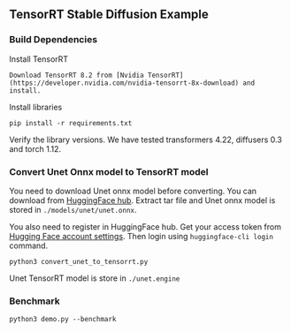 ## TensorRT Stable Diffusion Example

### Build Dependencies

Install TensorRT

```
Download TensorRT 8.2 from [Nvidia TensorRT](https://developer.nvidia.com/nvidia-tensorrt-8x-download) and install.
```

Install libraries

```
pip install -r requirements.txt
```

Verify the library versions. We have tested transformers 4.22, diffusers 0.3 and torch 1.12.

### Convert Unet Onnx model to TensorRT model

You need to download Unet onnx model before converting. You can download from [HuggingFace hub](https://huggingface.co/kamalkraj/stable-diffusion-v1-4-onnx/resolve/main/models.tar.gz). Extract tar file and Unet onnx model is stored in `./models/unet/unet.onnx`.

You also need to register in HuggingFace hub. Get your access token from [Hugging Face account settings](https://huggingface.co/settings/tokens). Then login using `huggingface-cli login` command.

```
python3 convert_unet_to_tensorrt.py
```

Unet TensorRT model is store in `./unet.engine`

### Benchmark

```
python3 demo.py --benchmark
```